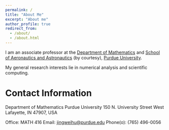 ```yaml
---
permalink: /
title: "About Me"
excerpt: "About me"
author_profile: true
redirect_from: 
  - /about/
  - /about.html
---
```


I am an associate professor at the [Department of Mathematics](https://www.math.purdue.edu) 
and [School of Aeronautics and Astronautics](https://engineering.purdue.edu/AAE) (by courtesy), [Purdue University](https://www.purdue.edu). 

My general research interests lie in numerical analysis and scientific computing.



Contact Information
======
Department of Mathematics
Purdue University
150 N. University Street
West Lafayette, IN 47907, USA

Office: MATH 416
Email: jingweihu@purdue.edu
Phone(o): (765) 496-0056
